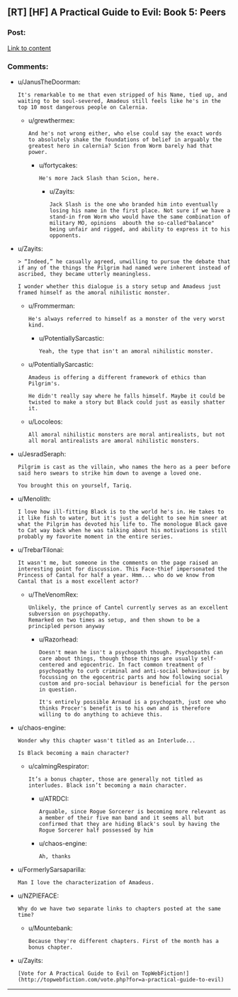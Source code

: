 ## [RT] [HF] A Practical Guide to Evil: Book 5: Peers

### Post:

[Link to content](https://practicalguidetoevil.wordpress.com/2019/05/01/peers/)

### Comments:

- u/JanusTheDoorman:
  ```
  It's remarkable to me that even stripped of his Name, tied up, and waiting to be soul-severed, Amadeus still feels like he's in the top 10 most dangerous people on Calernia.
  ```

  - u/grewthermex:
    ```
    And he's not wrong either, who else could say the exact words to absolutely shake the foundations of belief in arguably the greatest hero in calernia? Scion from Worm barely had that power.
    ```

    - u/fortycakes:
      ```
      He's more Jack Slash than Scion, here.
      ```

      - u/Zayits:
        ```
        Jack Slash is the one who branded him into eventually losing his name in the first place. Not sure if we have a stand-in from Worm who would have the same combination of military MO, opinions  abouth the so-called"balance" being unfair and rigged, and ability to express it to his opponents.
        ```

- u/Zayits:
  ```
  > “Indeed,” he casually agreed, unwilling to pursue the debate that if any of the things the Pilgrim had named were inherent instead of ascribed, they became utterly meaningless.

  I wonder whether this dialogue is a story setup and Amadeus just framed himself as the amoral nihilistic monster.
  ```

  - u/Frommerman:
    ```
    He's always referred to himself as a monster of the very worst kind.
    ```

    - u/PotentiallySarcastic:
      ```
      Yeah, the type that isn't an amoral nihilistic monster.
      ```

  - u/PotentiallySarcastic:
    ```
    Amadeus is offering a different framework of ethics than Pilgrim's.

    He didn't really say where he falls himself. Maybe it could be twisted to make a story but Black could just as easily shatter it.
    ```

  - u/Locoleos:
    ```
    All amoral nihilistic monsters are moral antirealists, but not all moral antirealists are amoral nihilistic monsters.
    ```

- u/JesradSeraph:
  ```
  Pilgrim is cast as the villain, who names the hero as a peer before said hero swears to strike him down to avenge a loved one.

  You brought this on yourself, Tariq.
  ```

- u/Menolith:
  ```
  I love how ill-fitting Black is to the world he's in. He takes to it like fish to water, but it's just a delight to see him sneer at what the Pilgrim has devoted his life to. The monologue Black gave to Cat way back when he was talking about his motivations is still probably my favorite moment in the entire series.
  ```

- u/TrebarTilonai:
  ```
  It wasn't me, but someone in the comments on the page raised an interesting point for discussion. This Face-thief impersonated the Princess of Cantal for half a year. Hmm... who do we know from Cantal that is a most excellent actor?
  ```

  - u/TheVenomRex:
    ```
    Unlikely, the prince of Cantel currently serves as an excellent subversion on psychopathy.   
    Remarked on two times as setup, and then shown to be a principled person anyway
    ```

    - u/Razorhead:
      ```
      Doesn't mean he isn't a psychopath though. Psychopaths can care about things, though those things are usually self-centered and egocentric. In fact common treatment of psychopathy to curb criminal and anti-social behaviour is by focussing on the egocentric parts and how following social custom and pro-social behaviour is beneficial for the person in question.

      It's entirely possible Arnaud is a psychopath, just one who thinks Procer's benefit is to his own and is therefore willing to do anything to achieve this.
      ```

- u/chaos-engine:
  ```
  Wonder why this chapter wasn't titled as an Interlude...

  Is Black becoming a main character?
  ```

  - u/calmingRespirator:
    ```
    It’s a bonus chapter, those are generally not titled as interludes. Black isn’t becoming a main character.
    ```

    - u/ATRDCI:
      ```
      Arguable, since Rogue Sorcerer is becoming more relevant as a member of their five man band and it seems all but confirmed that they are hiding Black's soul by having the Rogue Sorcerer half possessed by him
      ```

    - u/chaos-engine:
      ```
      Ah, thanks
      ```

- u/FormerlySarsaparilla:
  ```
  Man I love the characterization of Amadeus.
  ```

- u/NZPIEFACE:
  ```
  Why do we have two separate links to chapters posted at the same time?
  ```

  - u/Mountebank:
    ```
    Because they're different chapters. First of the month has a bonus chapter.
    ```

- u/Zayits:
  ```
  [Vote for A Practical Guide to Evil on TopWebFiction!](http://topwebfiction.com/vote.php?for=a-practical-guide-to-evil)
  ```

---


